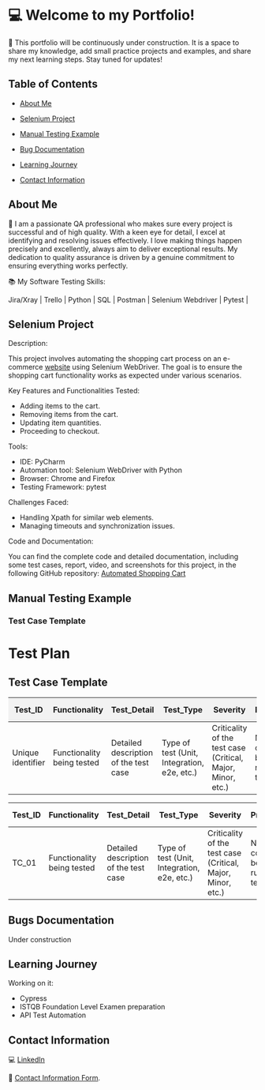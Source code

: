 
# :computer: Welcome to my Portfolio!

🔨 This portfolio will be continuously under construction. It is a space to share my knowledge, add small practice projects and examples, and share my next learning steps. Stay tuned for updates!


## Table of Contents

- [About Me](#about-me) 

- [Selenium Project](#selenium-project)

- [Manual Testing Example](#manual-testing-example)

- [Bug Documentation](#bug-documentation)

- [Learning Journey](#learning-journey)

- [Contact Information](#contact-information)

    
  
## About Me 

👩 I am a passionate QA professional who makes sure every project is successful and of high quality. With a keen eye for detail, I excel at identifying and resolving issues effectively. I love making things happen precisely and excellently, always aim to deliver exceptional results. My dedication to quality assurance is driven by a genuine commitment to ensuring everything works perfectly.

:books: My Software Testing Skills:

Jira/Xray | Trello | Python | SQL | Postman | Selenium Webdriver | Pytest |



## Selenium Project

Description: 

This project involves automating the shopping cart process on an e-commerce [website](https://www.saucedemo.com/) using Selenium WebDriver. The goal is to ensure the shopping cart functionality works as expected under various scenarios.

Key Features and Functionalities Tested:

- Adding items to the cart.
- Removing items from the cart.
- Updating item quantities.
- Proceeding to checkout.

Tools:

- IDE: PyCharm
- Automation tool: Selenium WebDriver with Python
- Browser: Chrome and Firefox
- Testing Framework: pytest

Challenges Faced:

- Handling Xpath for similar web elements.
- Managing timeouts and synchronization issues.

Code and Documentation:

You can find the complete code and detailed documentation, including some test cases, report, video, and screenshots for this project, in the following GitHub repository:
 [Automated Shopping Cart](https://github.com/AndLSC/Automated_Shopping_Cart.git)




## Manual Testing Example

### Test Case Template

# Test Plan

## Test Case Template

<table>
  <thead>
    <tr>
      <th style="background-color: #f2f2f2;">Test_ID</th>
      <th style="background-color: #f2f2f2;">Functionality</th>
      <th style="background-color: #f2f2f2;">Test_Detail</th>
      <th style="background-color: #f2f2f2;">Test_Type</th>
      <th style="background-color: #f2f2f2;">Severity</th>
      <th style="background-color: #f2f2f2;">Preconditions</th>
      <th style="background-color: #f2f2f2;">Test_Data</th>
      <th style="background-color: #f2f2f2;">Steps</th>
      <th style="background-color: #f2f2f2;">Expected Result</th>
      <th style="background-color: #f2f2f2;">Obtained Result</th>
      <th style="background-color: #f2f2f2;">Test Status</th>
      <th style="background-color: #f2f2f2;">Test Evidence</th>
    </tr>
  </thead>
  <tbody>
    <tr>
      <td>Unique identifier</td>
      <td>Functionality being tested</td>
      <td>Detailed description of the test case</td>
      <td>Type of test (Unit, Integration, e2e, etc.)</td>
      <td>Criticality of the test case (Critical, Major, Minor, etc.)</td>
      <td>Necessary conditions before running the test</td>
      <td>Data needed for the test</td>
      <td>Steps to execute the test</td>
      <td>Expected outcome after executing the test</td>
      <td>Actual outcome after executing the test</td>
      <td>Status of the test (Pass/Fail)</td>
      <td>Evidence supporting the test result</td>
    </tr>
  </tbody>
</table>


| **Test_ID**         | **Functionality**   | **Test_Detail**   | **Test_Type**   | **Severity**   | **Preconditions**   | **Test_Data**   | **Steps**   | **Expected Result**   | **Obtained Result**   | **Test Status**   | **Test Evidence**   |
|---------------------|---------------------|-------------------|-----------------|----------------|---------------------|-----------------|-------------|-----------------------|-----------------------|-------------------|---------------------|
| TC_01| Functionality being tested   | Detailed description of the test case   | Type of test (Unit, Integration, e2e, etc.)   | Criticality of the test case (Critical, Major, Minor, etc.)   | Necessary conditions before running the test   | Data needed for the test   | Steps to execute the test   | Expected outcome after executing the test   | Actual outcome after executing the test   | Status of the test (Pass/Fail)   | Evidence supporting the test result   |



## Bugs Documentation

Under construction
## Learning Journey

Working on it: 
- Cypress
- ISTQB Foundation Level Examen preparation
- API Test Automation
  
## Contact Information


💻 [LinkedIn](https://www.linkedin.com/in/andreinasoto/)

📧 [Contact Information Form](https://forms.gle/M9kkbVYsDNM4Zr1V8).
